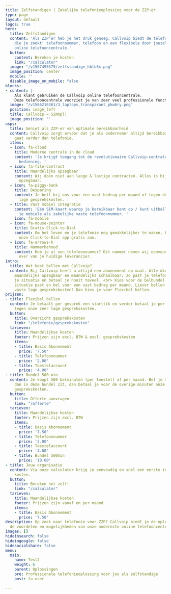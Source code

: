 ```yaml
---
title: Zelfstandigen | Zakelijke telefonieoplossing voor de ZZP-er
type: page
layout: default
logos: true
hero:
  title: Zelfstandigen
  content: 'Als ZZP’er heb je het druk genoeg. Callvoip biedt de telefoonoplossing
    die je zoekt: telefoonnummer, telefoon en een flexibele door jouzelf te bedienen
    online telefooncentrale.'
  button:
    content: Bereken je kosten
    link: "/calculator"
  image: "/v1567495579/zelfstandige_hbtb5x.png"
  image_position: center
  mobile: ''
  disable_image_on_mobile: false
blocks:
- content: |-
    Als klant gebruiken de Callvoip online telefooncentrale.
    Deze telefooncentrale voorziet je van zeer veel professionele functionaliteiten en blinkt uit in bedieningsgemak. Uitgekiende telefonie voor slimme ondernemers dus!
  image: "/v1566216361/3_laptops_transparant_pkw6ry.png"
  position: image_left
  title: Callvoip = Simmpl!
  image_position: ''
usps:
  title: Geniet als ZZP-er van optimale bereikbaarheid
  content: Callvoip zorgt ervoor dat je als ondernemer altijd bereikbaar bent, dat
    gaat verder dan telefonie.
  items:
  - icon: fa-cloud
    title: Moderne centrale in de cloud
    content: 'Je krijgt toegang tot de revolutionaire Callvoip-centrale met eenvoudige
      bediening. '
  - icon: fa-file-contract
    title: Maandelijks opzegbaar
    content: Wij doen niet aan lange & lastige contracten. Alles is bij ons maandelijks
      opzegbaar.
  - icon: fa-piggy-bank
    title: Besparing
    content: Je belt bij ons voor een vast bedrag per maand of tegen de reguliere
      lage gesprekskosten.
  - title: Vast mobiel integratie
    content: 'Eén SIM-kaart waarop je bereikbaar bent op / kunt uitbellen met zowel
      je mobiele als zakelijke vaste telefoonnummer. '
    icon: fa-mobile
  - icon: fa-mouse-pointer
    title: Gratis Click-to-Dial
    content: Om het leven en je telefonie nog gemakkelijker te maken, bieden wij je
      onze Click-to-Dial app gratis aan.
  - icon: fa-arrows-h
    title: Nummerbehoud
    content: Heb je al een telefoonnummer? Dit nummer nemen wij eenvoudig en snel
      over van je huidige leverancier.
intro:
  title: Wat kost bellen met Callvoip?
  content: Bij Callvoip heeft u altijd een abonnement op maat. Alle diensten zijn
    maandelijks opzegbaar en maandelijks schaalbaar; zo past je telefonie altijd bij
    je situatie en betaal je nooit teveel. <br> Kies voor de belbundel die bij jouw
    situatie past en bel voor een vast bedrag per maand. Liever bellen tegen onze
    vaste lage gesprekskosten? Dan kies je voor Flexibel bellen.
prijzen:
- title: Flexibel bellen
  content: Je betaalt per gesprek een starttik en verder betaal je per minuut, natuurlijk
    tegen onze zeer lage gesprekskosten.
  button:
    title: Overzicht gesprekskosten
    link: "/telefonie/gesprekskosten"
  tarieven:
    title: Maandelijkse kosten
    footer: Prijzen zijn excl. BTW & excl. gesprekskosten
    items:
    - title: Basis Abonnement
      price: '7.50'
    - title: Telefoonnummer
      price: '2.00'
    - title: Toestelaccount
      price: '4.00'
- title: Bundel 500 min
  content: Je koopt 500 belminuten (per toestel) af per maand. Bel je meer minuten
    dan in deze bundel zit, dan betaal je voor de overige minuten onze reguliere lage
    gesprekskosten.
  button:
    title: Offerte aanvragen
    link: "/offerte"
  tarieven:
    title: Maandelijkse kosten
    footer: Prijzen zijn excl. BTW
    items:
    - title: Basis Abonnement
      price: '7.50'
    - title: Telefoonnummer
      price: '2.00'
    - title: Toestelaccount
      price: '4.00'
    - title: Bundel 500min
      price: '10.00'
- title: Jouw organisatie
  content: Via onze calculator krijg je eenvoudig en snel een eerste indruk van de
    kosten.
  button:
    title: Bereken het zelf!
    link: "/calculator"
  tarieven:
    title: Maandelijkse kosten
    footer: Prijzen zijn vanaf en per maand
    items:
    - title: Basis Abonnement
      price: '7.50'
description: Op zoek naar telefonie voor ZZP? Callvoip biedt je de oplossing. Ontdek
  de voordelen en mogelijkheden van onze modernste online telefooncentrale.
images: []
hideinsearch: false
hideingoogle: false
hidesocialshare: false
menu:
  main:
    name: Test2
    weight: 6
    parent: Oplossingen
    pre: Professionele telefonieoplossing voor jou als zelfstandige
    post: fa-user

---
```

